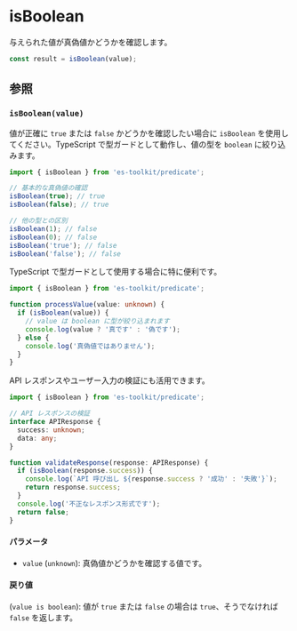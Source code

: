 # isBoolean

与えられた値が真偽値かどうかを確認します。

```typescript
const result = isBoolean(value);
```

## 参照

### `isBoolean(value)`

値が正確に `true` または `false` かどうかを確認したい場合に `isBoolean` を使用してください。TypeScript で型ガードとして動作し、値の型を `boolean` に絞り込みます。

```typescript
import { isBoolean } from 'es-toolkit/predicate';

// 基本的な真偽値の確認
isBoolean(true); // true
isBoolean(false); // true

// 他の型との区別
isBoolean(1); // false
isBoolean(0); // false
isBoolean('true'); // false
isBoolean('false'); // false
```

TypeScript で型ガードとして使用する場合に特に便利です。

```typescript
import { isBoolean } from 'es-toolkit/predicate';

function processValue(value: unknown) {
  if (isBoolean(value)) {
    // value は boolean に型が絞り込まれます
    console.log(value ? '真です' : '偽です');
  } else {
    console.log('真偽値ではありません');
  }
}
```

API レスポンスやユーザー入力の検証にも活用できます。

```typescript
import { isBoolean } from 'es-toolkit/predicate';

// API レスポンスの検証
interface APIResponse {
  success: unknown;
  data: any;
}

function validateResponse(response: APIResponse) {
  if (isBoolean(response.success)) {
    console.log(`API 呼び出し ${response.success ? '成功' : '失敗'}`);
    return response.success;
  }
  console.log('不正なレスポンス形式です');
  return false;
}
```

#### パラメータ

- `value` (`unknown`): 真偽値かどうかを確認する値です。

#### 戻り値

(`value is boolean`): 値が `true` または `false` の場合は `true`、そうでなければ `false` を返します。
